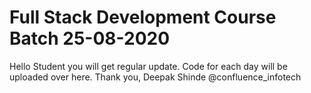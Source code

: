 # Full Stack Development Course Batch 25-08-2020

Hello Student you will get regular update.
Code for each day will be uploaded over here.
Thank you,
Deepak Shinde
@confluence_infotech
